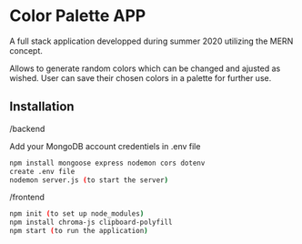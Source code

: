 # Color Palette APP

A full stack application developped during summer 2020 utilizing the MERN concept.

Allows to generate random colors which can be changed and ajusted as wished. User can save their chosen colors in a palette for further use. 

## Installation

/backend

Add your MongoDB account credentiels in .env file

```bash
npm install mongoose express nodemon cors dotenv
create .env file 
nodemon server.js (to start the server)
```
/frontend

```bash
npm init (to set up node_modules)
npm install chroma-js clipboard-polyfill
npm start (to run the application)
```
